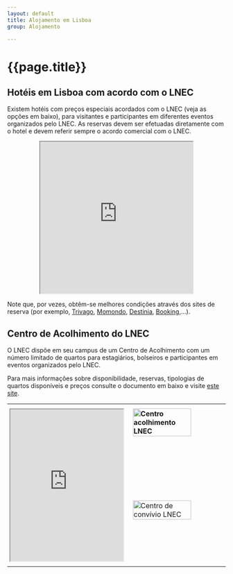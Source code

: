 ```yaml
---
layout: default
title: Alojamento em Lisboa 
group: Alojamento

---
```


# {{page.title}}

## Hotéis em Lisboa com acordo com o LNEC

Existem hotéis com preços especiais acordados com o LNEC (veja as opções em baixo), para visitantes e participantes em diferentes eventos organizados pelo LNEC. 
As reservas devem ser efetuadas diretamente com o hotel e devem referir sempre o acordo comercial com o LNEC. 

<div style="text-align: center;"> 
<iframe src="https://docs.google.com/file/d/1N3hY_hD_bRPEM7YpzV3hPAKrMS0bYWWf/preview" width="70%" height="350px"></iframe>
</div>

Note que, por vezes, obtêm-se melhores condições através dos sites de reserva (por exemplo, [Trivago](https://www.trivago.pt/), [Momondo](https://www.momondo.pt), [Destinia](https://destinia.pt), [Booking](https://www.booking.com),...).

## Centro de Acolhimento do LNEC

O LNEC dispõe em seu campus de um Centro de Acolhimento com um número limitado de quartos para estagiários, bolseiros e participantes em eventos organizados pelo LNEC. 

Para mais informações sobre disponibilidade, reservas, tipologias de quartos disponíveis e preços consulte o documento em baixo e visite [este site](http://fundcic.lnec.pt/accomodation.html).


<style type="text/css">
.tg  {width:100%;border-collapse:collapse;border-spacing:0;border:none;}
.tg td{padding:10px 5px;border-style:solid;border-width:0px;overflow:hidden;word-break:normal;}
.tg th{padding:10px 5px;border-style:solid;border-width:0px;overflow:hidden;word-break:normal;}
.tg .tg-0lax{text-align:left;vertical-align:top}
</style>
<table class="tg">
  <tr>
    <th class="tg-0lax" rowspan="2"><iframe src="https://docs.google.com/file/d/1rtYV5CE4MOiJ0Dxmpb0GCk__pICiZuu1/preview" width="95%" height="350px"></iframe></th>
    <th class="tg-0lax"><img src="{{site.baseurl}}/images/hoteis/centro_acolhimentoLNEC.jpg" style="width:80%" title="Centro acolhimento LNEC" alt="Centro acolhimento LNEC"></th>
  </tr>
  <tr>
    <td class="tg-0lax"><img src="{{site.baseurl}}/images/hoteis/centro_convivioLNEC.jpg" style="width:80%" title="Centro de convívio LNEC" alt="Centro de convívio LNEC"></td>
  </tr>
</table>




